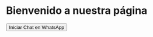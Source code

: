 <!DOCTYPE html>
<html lang="es">
<head>
    <meta charset="UTF-8">
    <meta name="viewport" content="width=device-width, initial-scale=1.0">
    <title>Chat en WhatsApp</title>
</head>
<body>
    <h1>Bienvenido a nuestra página</h1>
     <script>
         const express = require('express');
const { Client, LocalAuth } = require('whatsapp-web.js');
const qrcode = require('qrcode-terminal');

const app = express();
const port = 3000;

// Crear cliente de WhatsApp
const client = new Client({
    authStrategy: new LocalAuth() // Mantiene la sesión sin escanear QR cada vez
});

// Mostrar el código QR en la terminal
client.on('qr', (qr) => {
    qrcode.generate(qr, { small: true });
    console.log('Escanea este código QR con tu WhatsApp');
});

// Evento que se dispara cuando WhatsApp está listo
client.on('ready', () => {
    console.log('WhatsApp Web está listo!');
});

// Objeto para almacenar estados de usuarios
let estadosUsuarios = {};

// Listas de información
const lista_de_definicion = {
    "ansiedad": "Es una respuesta natural del cuerpo ante situaciones de estrés o peligro. \nSe caracteriza por sentimientos de preocupación, nerviosismo o miedo, y \np puede manifestarse tanto a nivel físico como emocional."
};

const lista_de_sintomas = {
    "ansiedad": [
        "Palpitaciones o aceleración del corazón",
        "Sudoración excesiva",
        "Tensión muscular",
        "Fatiga o debilidad",
        "Dificultad para respirar o sensación de ahogo",
        "Mareos o aturdimiento",
        "Náuseas o problemas gastrointestinales"
    ]
};

// Función para saludar al usuario
function saludarUsuario(msg) {
    msg.reply('Hola soy tu asistente virtual y voy a ayudarte a entender mejor las enfermedades del sistema nervioso. \nIntroduce el nombre de la enfermedad:');
}

// Función para manejar mensajes
function manejarMensaje(msg) {
    const usuarioId = msg.from;
    const mensaje = msg.body.trim().toLowerCase();

    // Ignorar los mensajes vacíos
    if (mensaje === '') return;

    // Inicializar estado si no existe
    if (!estadosUsuarios[usuarioId]) {
        estadosUsuarios[usuarioId] = 'inicio'; // Inicializa el estado del usuario
    }

    evaluarRespuesta(msg, estadosUsuarios[usuarioId], usuarioId); // Llama a la función y pasa el estado actual
}

// Función para evaluar la respuesta del usuario
function evaluarRespuesta(msg, estado, usuarioId) {
    const enfermedadConsultada = msg.body.toLowerCase().trim(); // Obtener la enfermedad consultada y normalizarla

    switch (estado) {
        case 'inicio':
            saludarUsuario(msg);
            estadosUsuarios[usuarioId] = 'esperando_enfermedad'; // Cambia el estado
            break;

        case 'esperando_enfermedad':
            if (lista_de_definicion[enfermedadConsultada]) {
                const definicion = lista_de_definicion[enfermedadConsultada];
                const sintomas = lista_de_sintomas[enfermedadConsultada].join(', ');

                msg.reply(`**Definición de ${enfermedadConsultada}:**\n${definicion}\n\nAhora que ya sabemos qué es la ${enfermedadConsultada}, veremos algunos síntomas:\n${sintomas}\n\n¿Entendiste? Responde "sí" o "no".`);
                estadosUsuarios[usuarioId] = 'evaluando_entendimiento'; // Cambia el estado
            } else {
                msg.reply('Lo siento, no tengo información sobre esa enfermedad. Por favor, intenta con otra.');
            }
            break;

        case 'evaluando_entendimiento':
            if (msg.body.toLowerCase() === 'sí') {
                msg.reply('¡Genial! ¿Quieres un ejemplo de cómo se presenta la ansiedad en la vida real? Responde "sí" o "no".');
                estadosUsuarios[usuarioId] = 'preguntando_ejemplo'; // Nueva etapa
            } else if (msg.body.toLowerCase() === 'no') {
                msg.reply('Entiendo. Aquí tienes un enlace para más información: [enlace]');
                estadosUsuarios[usuarioId] = 'fin'; // Finaliza la interacción
            } else {
                msg.reply('No entiendo tu respuesta. Responde "sí" o "no".');
            }
            break;

        case 'preguntando_ejemplo':
            if (msg.body.toLowerCase() === 'sí') {
                msg.reply('Aquí tienes un ejemplo: María, de 28 años, siente ansiedad antes de las reuniones en su trabajo.');
                estadosUsuarios[usuarioId] = 'evaluando_nuevo_ejemplo';
            } else if (msg.body.toLowerCase() === 'no') {
                msg.reply('Entiendo, si necesitas más información, no dudes en preguntar. Aquí tienes un video que puede ayudarte: [video]');
                estadosUsuarios[usuarioId] = 'fin';
            }
            break;

        case 'evaluando_nuevo_ejemplo':
            msg.reply('¿Te gustaría otro ejemplo? Responde "sí" o "no".');
            estadosUsuarios[usuarioId] = 'decidiendo_ejemplo'; // Nueva etapa
            break;

        case 'decidiendo_ejemplo':
            if (msg.body.toLowerCase() === 'sí') {
                msg.reply('Aquí tienes otro ejemplo: Pedro, de 34 años, siente ansiedad al hablar en público.');
            } else if (msg.body.toLowerCase() === 'no') {
                msg.reply('Entiendo, aquí tienes un enlace para más información: [enlace]');
                estadosUsuarios[usuarioId] = 'fin';
            }
            break;

        case 'fin':
            msg.reply('Gracias por usar el asistente. Si necesitas más ayuda, no dudes en preguntar.');
            delete estadosUsuarios[usuarioId]; // Borra el estado del usuario
            break;

        default:
            msg.reply('No entiendo tu respuesta, por favor intenta nuevamente.');
            break;
    }
}

// Evento para recibir mensajes de WhatsApp
client.on('message', manejarMensaje);

// Iniciar el cliente de WhatsApp
client.initialize();

// Iniciar el servidor en el puerto 3000
app.listen(port, () => {
    console.log(`Servidor backend corriendo en http://localhost:${port}`);
});
     </script>
    <button onclick="window.open('https://api.whatsapp.com/send?phone=+573212810060&text=Hola', '_blank')">Iniciar Chat en WhatsApp</button>
</body>
</html>

